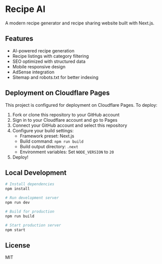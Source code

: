 # Recipe AI

A modern recipe generator and recipe sharing website built with Next.js.

## Features

- AI-powered recipe generation
- Recipe listings with category filtering
- SEO optimized with structured data
- Mobile responsive design
- AdSense integration
- Sitemap and robots.txt for better indexing

## Deployment on Cloudflare Pages

This project is configured for deployment on Cloudflare Pages. To deploy:

1. Fork or clone this repository to your GitHub account
2. Sign in to your Cloudflare account and go to Pages
3. Connect your GitHub account and select this repository
4. Configure your build settings:
   - Framework preset: Next.js
   - Build command: `npm run build`
   - Build output directory: `.next`
   - Environment variables: Set `NODE_VERSION` to `20`
5. Deploy!

## Local Development

```bash
# Install dependencies
npm install

# Run development server
npm run dev

# Build for production
npm run build

# Start production server
npm start
```

## License

MIT
